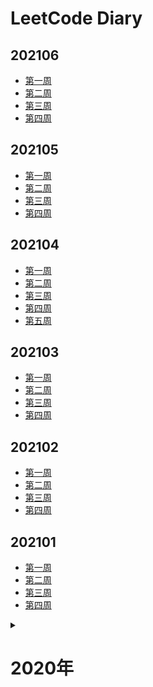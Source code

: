 <!--
 * @Description: 
 * @Autor: Au3C2
 * @Date: 2020-11-28 17:28:26
 * @LastEditors: Au3C2
 * @LastEditTime: 2021-06-26 16:29:27
-->
# LeetCode Diary

## 202106
* [第一周](Note/202106第1周.md)
* [第二周](Note/202106第2周.md)
* [第三周](Note/202106第3周.md)
* [第四周](Note/202106第4周.md)

## 202105
* [第一周](Note/202105第1周.md)
* [第二周](Note/202105第2周.md)
* [第三周](Note/202105第3周.md)
* [第四周](Note/202105第4周.md)

## 202104
* [第一周](Note/202104第1周.md)
* [第二周](Note/202104第2周.md)
* [第三周](Note/202104第3周.md)
* [第四周](Note/202104第4周.md)
* [第五周](Note/202104第5周.md)

## 202103
* [第一周](Note/202103第1周.md)
* [第二周](Note/202103第2周.md)
* [第三周](Note/202103第3周.md)
* [第四周](Note/202103第4周.md)

## 202102
* [第一周](Note/202102第1周.md)
* [第二周](Note/202102第2周.md)
* [第三周](Note/202102第3周.md)
* [第四周](Note/202102第4周.md)

## 202101
* [第一周](Note/202101第1周.md)
* [第二周](Note/202101第2周.md)
* [第三周](Note/202101第3周.md)
* [第四周](Note/202101第4周.md)

<details>
  <summary><h1>2020年</h1></summary>

## 202012
* [第一周](Note/202012第1周.md)
* [第二周](Note/202012第2周.md)
* [第三周](Note/202012第3周.md)
* [第四周](Note/202012第4周.md)
* [第五周](Note/202012第5周.md)

## 202011
* [第四周](Note/202011第4周.md)
* [Python库](Note/python标准库.md)

</details>